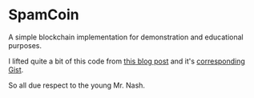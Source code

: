 # SpamCoin

A simple blockchain implementation for demonstration and educational purposes.

I lifted quite a bit of this code from [this blog post][1] and it's [corresponding
Gist][2].

So all due respect to the young Mr. Nash.

    
[1]: https://medium.com/crypto-currently/lets-build-the-tiniest-blockchain-e70965a248b
[2]: https://gist.github.com/aunyks/8f2c2fd51cc17f342737917e1c2582e2
